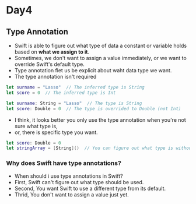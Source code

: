# Day4

## Type Annotation

- Swift is able to figure out what type of data a constant or variable holds based on **what we assign to it**.
- Sometimes, we don't want to assign a value immediately, or we want to override Swift's default type.
- Type annotation flet us be explicit about waht data type we want.
- The type annotation isn't required

```swift
let surname = "Lasso"  // The inferred type is String
let score = 0  // The inferred type is Int

let surname: String = "Lasso"  // The type is String
let score: Double = 0  // The type is overrided to Double (not Int)
```

- I think, it looks better you only use the type annotation when you're not sure what type is,
- or, there is specific type you want.

```swift
let score: Double = 0
let stringArray = [String]()  // You can figure out what type is without type annotation.
```

### Why does Swift have type annotations?

- When should i use type annotations in Swift?
- First, Swift can't figure out what type should be used.
- Second, You want Swift to use a different type from its default.
- Thrid, You don't want to assign a value just yet.


